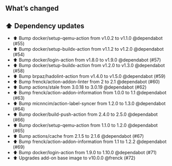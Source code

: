 ## What’s changed

## ⬆️ Dependency updates

- ⬆️ Bump docker/setup-qemu-action from v1.0.2 to v1.1.0 @dependabot (#55)
- ⬆️ Bump docker/setup-buildx-action from v1.1.2 to v1.2.0 @dependabot (#54)
- ⬆️ Bump docker/login-action from v1.8.0 to v1.9.0 @dependabot (#57)
- ⬆️ Bump docker/setup-buildx-action from v1.2.0 to v1.3.0 @dependabot (#58)
- ⬆️ Bump brpaz/hadolint-action from v1.4.0 to v1.5.0 @dependabot (#59)
- ⬆️ Bump frenck/action-addon-linter from 2 to 2.1 @dependabot (#60)
- ⬆️ Bump actions/stale from 3.0.18 to 3.0.19 @dependabot (#62)
- ⬆️ Bump frenck/action-addon-information from 1.0.0 to 1.1 @dependabot (#63)
- ⬆️ Bump micnncim/action-label-syncer from 1.2.0 to 1.3.0 @dependabot (#64)
- ⬆️ Bump docker/build-push-action from 2.4.0 to 2.5.0 @dependabot (#66)
- ⬆️ Bump docker/setup-qemu-action from 1.1.0 to 1.2.0 @dependabot (#65)
- ⬆️ Bump actions/cache from 2.1.5 to 2.1.6 @dependabot (#67)
- ⬆️ Bump frenck/action-addon-information from 1.1 to 1.2.2 @dependabot (#69)
- ⬆️ Bump docker/login-action from 1.9.0 to 1.10.0 @dependabot (#71)
- ⬆️ Upgrades add-on base image to v10.0.0 @frenck (#72)
